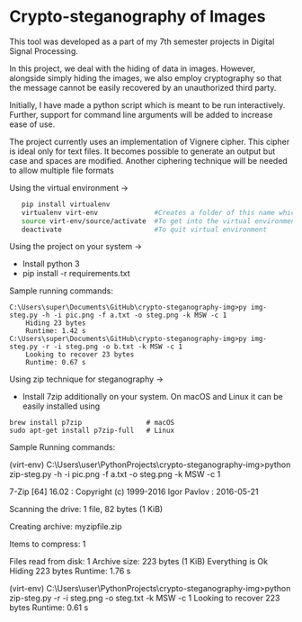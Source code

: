 Crypto-steganography of Images
==============================

This tool was developed as a part of my 7th semester projects in Digital Signal Processing.

In this project, we deal with the hiding of data in images.
However, alongside simply hiding the images, we also employ cryptography so that the message cannot be easily recovered by an unauthorized third party.

Initially, I have made a python script which is meant to be run interactively. Further, support for command line arguments will be added to increase ease of use.

The project currently uses an implementation of Vignere cipher. This cipher is ideal only for text files. It becomes possible to generate an output but case and spaces are modified. Another ciphering technique will be needed to allow multiple file formats

Using the virtual environment ->
 ```bash
    pip install virtualenv
    virtualenv virt-env              #Creates a folder of this name which needs to be in .gitignore
    source virt-env/source/activate  #To get into the virtual environment
    deactivate                       #To quit virtual environment
 ```
Using the project on your system ->
 - Install python 3
 - pip install -r requirements.txt

Sample running commands:

    C:\Users\super\Documents\GitHub\crypto-steganography-img>py img-steg.py -h -i pic.png -f a.txt -o steg.png -k MSW -c 1
        Hiding 23 bytes
        Runtime: 1.42 s  
    C:\Users\super\Documents\GitHub\crypto-steganography-img>py img-steg.py -r -i steg.png -o b.txt -k MSW -c 1
        Looking to recover 23 bytes
        Runtime: 0.67 s

Using zip technique for steganography ->
 - Install 7zip additionally on your system. On macOS and Linux it can be easily installed using
 ```
 brew install p7zip                # macOS
 sudo apt-get install p7zip-full   # Linux
 ```

Sample Running commands:

(virt-env) C:\Users\user\PythonProjects\crypto-steganography-img>python zip-steg.py -h -i pic.png -f a.txt -o steg.png -k MSW -c 1

7-Zip [64] 16.02 : Copyright (c) 1999-2016 Igor Pavlov : 2016-05-21

Scanning the drive:
1 file, 82 bytes (1 KiB)

Creating archive: myzipfile.zip

Items to compress: 1


Files read from disk: 1
Archive size: 223 bytes (1 KiB)
Everything is Ok
Hiding 223 bytes
Runtime: 1.76 s

(virt-env) C:\Users\user\PythonProjects\crypto-steganography-img>python zip-steg.py -r -i steg.png -o steg.txt -k MSW -c 1
Looking to recover 223 bytes
Runtime: 0.61 s